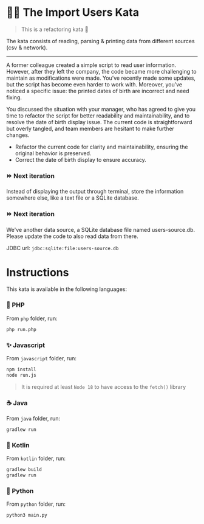 # 👩‍💻 The Import Users Kata

> This is a refactoring kata 🔧

The kata consists of reading, parsing & printing data from different sources (csv & network).

---

A former colleague created a simple script to read user information. However, after they left the company, the code became more challenging to maintain as modifications were made. You’ve recently made some updates, but the script has become even harder to work with. Moreover, you’ve noticed a specific issue: the printed dates of birth are incorrect and need fixing.

You discussed the situation with your manager, who has agreed to give you time to refactor the script for better readability and maintainability, and to resolve the date of birth display issue. The current code is straightforward but overly tangled, and team members are hesitant to make further changes.

- Refactor the current code for clarity and maintainability, ensuring the original behavior is preserved.
- Correct the date of birth display to ensure accuracy.

### ⏩ Next iteration

Instead of displaying the output through terminal, store the information
somewhere else, like a text file or a SQLite database.

### ⏩ Next iteration

We've another data source, a SQLite database file named users-source.db.
Please update the code to also read data from there.

JDBC url: `jdbc:sqlite:file:users-source.db`


# Instructions

This kata is available in the following languages:

### 🐘 PHP

From `php` folder, run:

```bash
php run.php
```

### ✨ Javascript

From `javascript` folder, run:

```bash
npm install
node run.js
```

> It is required at least `Node 18` to have access to the `fetch()` library

### ☕ Java

From `java` folder, run:

```bash
gradlew run
```

### 🎁 Kotlin

From `kotlin` folder, run:

```bash
gradlew build
gradlew run
```

### :snake: Python

From `python` folder, run:

```bash
python3 main.py
```
